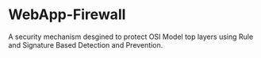 # WebApp-Firewall
A security mechanism desgined to protect OSI Model top layers using Rule and Signature Based Detection and Prevention.

